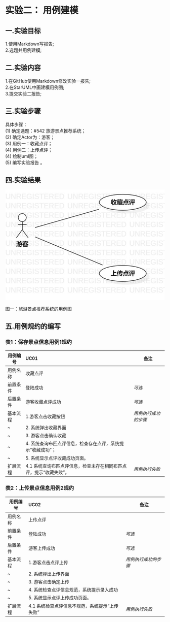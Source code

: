 #  实验二： 用例建模

## 一.实验目标

1.使用Markdown写报告;      
2.选题并用例建模;  

## 二.实验内容

1.在GitHub使用Markdown修改实验一报告;    
2.在StarUML中画建模用例图;   
3.提交实验二报告;  

## 三.实验步骤

具体步骤：  
(1) 确定选题：#542 旅游景点推荐系统；  
(2) 确定Actor为：游客；    
(3) 用例一：收藏点评；  
(4) 用例二：上传点评；  
(4) 绘制uml图；  
(5) 编写实验报告 。  

## 四.实验结果

![旅游景点推荐用例图](./shiyan2.jpg)

图一：旅游景点推荐系统的用例图

## 五.用例规约的编写

### 表1：保存景点信息用例1规约  

用例编号  | UC01 | 备注  
-|:-|-  
用例名称  | 收藏点评  |   
前置条件  | 登陆成功     | *可选*   
后置条件  | 游客收藏点评成功     | *可选*   
基本流程  | 1.游客点击收藏按钮  |*用例执行成功的步骤*    
~| 2. 系统弹出收藏界面  |   
~| 3. 游客点击确认收藏  |   
~| 4. 系统查询布匹点评信息，检查存在点评，系统提示“收藏成功”；  | 
~| 5. 系统显示点评收藏成功页面。  | 
扩展流程  | 4.1 系统查询布匹点评信息，检查未存在相同布匹点评，提示“收藏失败”。   |*用例执行失败*    


### 表2：上传景点信息用例2规约  

用例编号  | UC02 | 备注  
-|:-|-  
用例名称  | 上传点评  |   
前置条件  |  登陆成功    | *可选*   
后置条件  | 游客上传成功     | *可选*   
基本流程  | 1.游客点击点评上传  |*用例执行成功的步骤*    
~| 2. 系统弹出上传界面  |   
~| 3. 游客点击确定上传  |   
~| 4. 系统检查点评信息规范，系统提示录入成功  | 
~| 5. 系统显示点评上传成功页面。  | 
扩展流程  | 4.1 系统检查点评信息不规范，系统提示“上传失败”   |*用例执行失败* 
